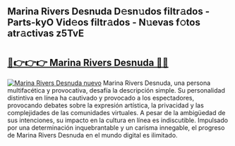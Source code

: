 ## Marina Rivers Desnuda D𝚎sn𝚞dos filtr𝚊dos - Parts-kyO Vid𝚎os filtr𝚊dos - N𝚞evas f𝚘tos atr𝚊ctivas z5TvE

# <h2><a href="http://mb8isad.tromn.icu/?c=Marina+Rivers+Desnuda">🔗👉👉👉 Marina Rivers Desnuda 🔗🔗</a></h2>

[![Marina Rivers Desnuda nuevo](https://i.imgur.com/pEAQMta.gif)](http://mb8isad.tromn.icu/?c=Marina+Rivers+Desnuda)
Marina Rivers Desnuda, una persona multifacética y provocativa, desafía la descripción simple. Su personalidad distintiva en línea ha cautivado y provocado a los espectadores, provocando debates sobre la expresión artística, la privacidad y las complejidades de las comunidades virtuales. A pesar de la ambigüedad de sus intenciones, su impacto en la cultura en línea es indiscutible. Impulsado por una determinación inquebrantable y un carisma innegable, el progreso de Marina Rivers Desnuda en el mundo digital es ilimitado.
